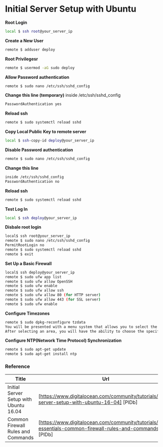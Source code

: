 # Initial Server Setup with Ubuntu

**Root Login**
```sh
local $ ssh root@your_server_ip
```

**Create a New User**
```sh
remote $ adduser deploy
```

**Root Privilegesr**
```sh
remote $ usermod -aG sudo deploy
```

**Allow Password authentication**
```sh
remote $ sudo nano /etc/ssh/sshd_config
```

**Change this line (temporary)**
inside /etc/ssh/sshd_config
```sh
PasswordAuthentication yes
```

**Reload ssh**
```sh
remote $ sudo systemctl reload sshd
```

**Copy Local Public Key to remote server**
```sh
local $ ssh-copy-id deploy@your_server_ip
```

**Disable Password authentication**
```sh
remote $ sudo nano /etc/ssh/sshd_config
```

**Change this line**
```sh
inside /etc/ssh/sshd_config
PasswordAuthentication no
```

**Reload ssh**
```sh
remote $ sudo systemctl reload sshd
```

**Test Log In**
```sh
local $ ssh deploy@your_server_ip
```

**Disbale root login**
```sh
local$ ssh root@your_server_ip
remote $ sudo nano /etc/ssh/sshd_config
PermitRootLogin no
remote $ sudo systemctl reload sshd
remote $ exit
```

**Set Up a Basic Firewall**
```sh
local$ ssh deploy@your_server_ip
remote $ sudo ufw app list
remote $ sudo ufw allow OpenSSH
remote $ sudo ufw enable
remote $ sudo ufw allow ssh
remote $ sudo ufw allow 80 (for HTTP server)
remote $ sudo ufw allow 443 (for SSL server)
remote $ sudo ufw enable
```

**Configure Timezones**
```sh
remote $ sudo dpkg-reconfigure tzdata
You will be presented with a menu system that allows you to select the geographic region of your server:
After selecting an area, you will have the ability to choose the specific time zone that is appropriate for your server:
```

**Configure NTP(Network Time Protocol) Synchronization**
```sh
remote $ sudo apt-get update
remote $ sudo apt-get install ntp
```

### Reference

| Title | Url |
| ------ | ------ |
| Initial Server Setup with Ubuntu 16.04 | [https://www.digitalocean.com/community/tutorials/initial-server-setup-with-ubuntu-16-04] [PlDb] |
| Common Firewall Rules and Commands | [https://www.digitalocean.com/community/tutorials/ufw-essentials-common-firewall-rules-and-commands] [PlDb] |
